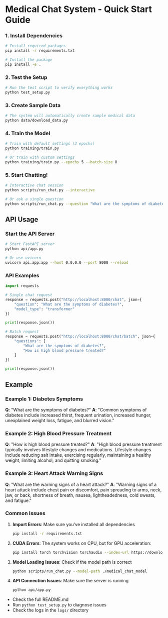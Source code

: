 # Medical Chat System - Quick Start Guide


### 1. Install Dependencies

```bash
# Install required packages
pip install -r requirements.txt

# Install the package
pip install -e .
```

### 2. Test the Setup

```bash
# Run the test script to verify everything works
python test_setup.py
```

### 3. Create Sample Data

```bash
# The system will automatically create sample medical data
python data/download_data.py
```

### 4. Train the Model

```bash
# Train with default settings (3 epochs)
python training/train.py

# Or train with custom settings
python training/train.py --epochs 5 --batch-size 8
```

### 5. Start Chatting!

```bash
# Interactive chat session
python scripts/run_chat.py --interactive

# Or ask a single question
python scripts/run_chat.py --question "What are the symptoms of diabetes?"
```

## API Usage

### Start the API Server

```bash
# Start FastAPI server
python api/app.py

# Or use uvicorn
uvicorn api.app:app --host 0.0.0.0 --port 8000 --reload
```

### API Examples

```python
import requests

# Single chat request
response = requests.post("http://localhost:8000/chat", json={
    "question": "What are the symptoms of diabetes?",
    "model_type": "transformer"
})

print(response.json())

# Batch request
response = requests.post("http://localhost:8000/chat/batch", json={
    "questions": [
        "What are the symptoms of diabetes?",
        "How is high blood pressure treated?"
    ]
})

print(response.json())
```

## Example 

### Example 1: Diabetes Symptoms
**Q**: "What are the symptoms of diabetes?"
**A**: "Common symptoms of diabetes include increased thirst, frequent urination, increased hunger, unexplained weight loss, fatigue, and blurred vision."

### Example 2: High Blood Pressure Treatment
**Q**: "How is high blood pressure treated?"
**A**: "High blood pressure treatment typically involves lifestyle changes and medications. Lifestyle changes include reducing salt intake, exercising regularly, maintaining a healthy weight, limiting alcohol, and quitting smoking."

### Example 3: Heart Attack Warning Signs
**Q**: "What are the warning signs of a heart attack?"
**A**: "Warning signs of a heart attack include chest pain or discomfort, pain spreading to arms, neck, jaw, or back, shortness of breath, nausea, lightheadedness, cold sweats, and fatigue."


### Common Issues

1. **Import Errors**: Make sure you've installed all dependencies
   ```bash
   pip install -r requirements.txt
   ```

2. **CUDA Errors**: The system works on CPU, but for GPU acceleration:
   ```bash
   pip install torch torchvision torchaudio --index-url https://download.pytorch.org/whl/cu118
   ```

3. **Model Loading Issues**: Check if the model path is correct
   ```bash
   python scripts/run_chat.py --model-path ./medical_chat_model
   ```

4. **API Connection Issues**: Make sure the server is running
   ```bash
   python api/app.py
   ```

- Check the full README.md
- Run `python test_setup.py` to diagnose issues
- Check the logs in the `logs/` directory
